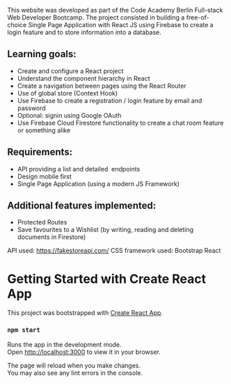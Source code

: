 This website was developed as part of the Code Academy Berlin Full-stack Web Developer Bootcamp. The project consisted in building a free-of-choice Single Page Application with React JS using Firebase to create a login feature and to store information into a database.

## Learning goals:
- Create and configure a React project
- Understand the component hierarchy in React
- Create a navigation between pages using the React Router
- Use of global store (Context Hook)
- Use Firebase to create a registration / login feature by email and password
- Optional: signin using Google OAuth
- Use Firebase Cloud Firestore functionality to create a chat room feature or something alike

## Requirements:
- API providing a list and detailed  endpoints
- Design mobile first
- Single Page Application (using a modern JS Framework)

## Additional features implemented:
- Protected Routes
- Save favourites to a Wishlist (by writing, reading and deleting documents in Firestore)

API used: https://fakestoreapi.com/
CSS framework used: Bootstrap React
# Getting Started with Create React App

This project was bootstrapped with [Create React App](https://github.com/facebook/create-react-app).


### `npm start`

Runs the app in the development mode.\
Open [http://localhost:3000](http://localhost:3000) to view it in your browser.

The page will reload when you make changes.\
You may also see any lint errors in the console.


